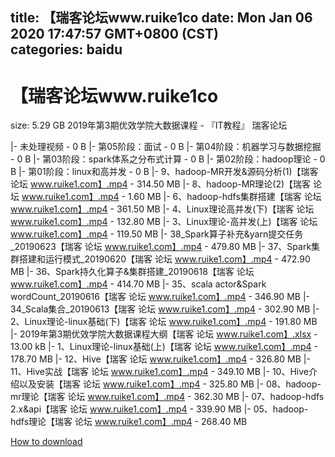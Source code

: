 
title: 【瑞客论坛www.ruike1co
date: Mon Jan 06 2020 17:47:57 GMT+0800 (CST)    
categories: baidu
---

# 【瑞客论坛www.ruike1co
size: 5.29 GB
 2019年第3期优效学院大数据课程 - 『IT教程』 瑞客论坛
 
|- 未处理视频 - 0 B
|- 第05阶段：面试 - 0 B
|- 第04阶段：机器学习与数据挖掘 - 0 B
|- 第03阶段：spark体系之分布式计算 - 0 B
|- 第02阶段：hadoop理论 - 0 B
|- 第01阶段：linux和高并发 - 0 B
|- 9、hadoop-MR开发&源码分析(1)【瑞客 论坛 www.ruike1.com】.mp4 - 314.50 MB
|- 8、hadoop-MR理论(2)【瑞客 论坛 www.ruike1.com】.mp4 - 1.60 MB
|- 6、hadoop-hdfs集群搭建【瑞客 论坛 www.ruike1.com】.mp4 - 361.50 MB
|- 4、Linux理论高并发(下)【瑞客 论坛 www.ruike1.com】.mp4 - 132.80 MB
|- 3、Linux理论-高并发(上)【瑞客 论坛 www.ruike1.com】.mp4 - 119.50 MB
|- 38_Spark算子补充&yarn提交任务_20190623【瑞客 论坛 www.ruike1.com】.mp4 - 479.80 MB
|- 37、Spark集群搭建和运行模式_20190620【瑞客 论坛 www.ruike1.com】.mp4 - 472.90 MB
|- 36、Spark持久化算子&集群搭建_20190618【瑞客 论坛 www.ruike1.com】.mp4 - 414.70 MB
|- 35、scala actor&Spark wordCount_20190616【瑞客 论坛 www.ruike1.com】.mp4 - 346.90 MB
|- 34_Scala集合_20190613【瑞客 论坛 www.ruike1.com】.mp4 - 302.90 MB
|- 2、Linux理论-linux基础(下)【瑞客 论坛 www.ruike1.com】.mp4 - 191.80 MB
|- 2019年第3期优效学院大数据课程大纲【瑞客 论坛 www.ruike1.com】.xlsx - 13.00 kB
|- 1、Linux理论-linux基础(上)【瑞客 论坛 www.ruike1.com】.mp4 - 178.70 MB
|- 12、Hive【瑞客 论坛 www.ruike1.com】.mp4 - 326.80 MB
|- 11、Hive实战【瑞客 论坛 www.ruike1.com】.mp4 - 349.10 MB
|- 10、Hive介绍以及安装【瑞客 论坛 www.ruike1.com】.mp4 - 325.80 MB
|- 08、hadoop-mr理论【瑞客 论坛 www.ruike1.com】.mp4 - 362.30 MB
|- 07、hadoop-hdfs 2.x&api【瑞客 论坛 www.ruike1.com】.mp4 - 339.90 MB
|- 05、hadoop-hdfs理论【瑞客 论坛 www.ruike1.com】.mp4 - 268.40 MB

[How to download](https://bpcam.bemobtrk.com/go/2ceec3aa-1ca2-46d6-b9ff-aaa5c184517c?jno=4665)